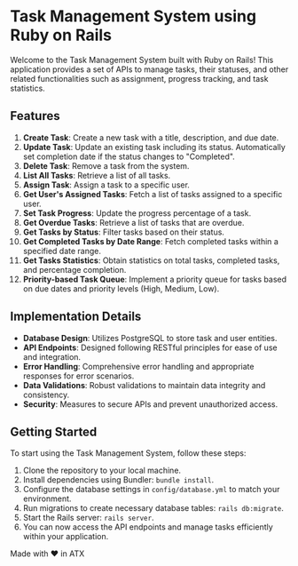 # Task Management System using Ruby on Rails

Welcome to the Task Management System built with Ruby on Rails! This application provides a set of APIs to manage tasks, their statuses, and other related functionalities such as assignment, progress tracking, and task statistics.

## Features

1. **Create Task**: Create a new task with a title, description, and due date.
2. **Update Task**: Update an existing task including its status. Automatically set completion date if the status changes to "Completed".
3. **Delete Task**: Remove a task from the system.
4. **List All Tasks**: Retrieve a list of all tasks.
5. **Assign Task**: Assign a task to a specific user.
6. **Get User's Assigned Tasks**: Fetch a list of tasks assigned to a specific user.
7. **Set Task Progress**: Update the progress percentage of a task.
8. **Get Overdue Tasks**: Retrieve a list of tasks that are overdue.
9. **Get Tasks by Status**: Filter tasks based on their status.
10. **Get Completed Tasks by Date Range**: Fetch completed tasks within a specified date range.
11. **Get Tasks Statistics**: Obtain statistics on total tasks, completed tasks, and percentage completion.
12. **Priority-based Task Queue**: Implement a priority queue for tasks based on due dates and priority levels (High, Medium, Low).

## Implementation Details

- **Database Design**: Utilizes PostgreSQL to store task and user entities.
- **API Endpoints**: Designed following RESTful principles for ease of use and integration.
- **Error Handling**: Comprehensive error handling and appropriate responses for error scenarios.
- **Data Validations**: Robust validations to maintain data integrity and consistency.
- **Security**: Measures to secure APIs and prevent unauthorized access.

## Getting Started

To start using the Task Management System, follow these steps:

1. Clone the repository to your local machine.
2. Install dependencies using Bundler: `bundle install`.
3. Configure the database settings in `config/database.yml` to match your environment.
4. Run migrations to create necessary database tables: `rails db:migrate`.
5. Start the Rails server: `rails server`.
6. You can now access the API endpoints and manage tasks efficiently within your application.

Made with ❤️️ in ATX